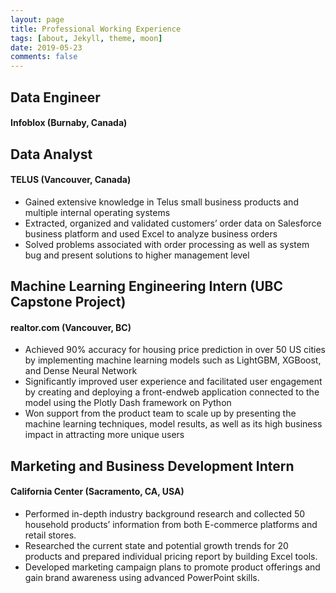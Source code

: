 ```yaml
---
layout: page
title: Professional Working Experience
tags: [about, Jekyll, theme, moon]
date: 2019-05-23
comments: false
---
```

## Data Engineer 
#### Infoblox (Burnaby, Canada)

## Data Analyst 
#### TELUS (Vancouver, Canada)
- Gained extensive knowledge in Telus small business products and multiple internal operating systems
- Extracted, organized and validated customers’ order data on Salesforce business platform and used Excel to analyze business orders
- Solved problems associated with order processing as well as system bug and present solutions to higher management level

## Machine Learning Engineering Intern (UBC Capstone Project)
#### realtor.com (Vancouver, BC)
- Achieved 90% accuracy for housing price prediction in over 50 US cities by implementing machine learning models such as LightGBM, XGBoost, and Dense Neural Network
- Significantly improved user experience and facilitated user engagement by creating and deploying a front-endweb application connected to the model using the Plotly Dash framework on Python
- Won support from the product team to scale up by presenting the machine learning techniques, model results, as well as its high business impact in attracting more unique users

## Marketing and Business Development Intern
#### California Center (Sacramento, CA, USA)
- Performed in-depth industry background research and collected 50 household products’ information from both E-commerce platforms and retail stores.
- Researched the current state and potential growth trends for 20 products and prepared individual pricing report by building Excel tools.
- Developed marketing campaign plans to promote product offerings and gain brand awareness using advanced PowerPoint skills.

